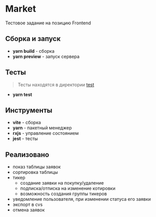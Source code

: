 # Market

Тестовое задание на позицию Frontend

## Сборка и запуск

* **yarn build** - сборка
* **yarn preview** - запуск сервера

## Тесты

> Тесты находятся в директории [test](test)

* **yarn test**

## Инструменты

* **vite** - сборка
* **yarn** - пакетный менеджер
* **rxjs** - управление состоянием
* **jest** - тесты

## Реализовано

* показ таблицы заявок
* сортировка таблицы
* тикер
  * создание заявки на покупку/удаление
  * подписка/отписка на изменение котировки
  * возможность создания группы тикеров
* уведомление пользователя, при изменении статуса его заявки
* экспорт в cvs
* отмена заявок